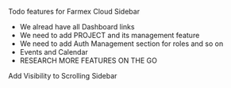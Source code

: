 Todo features for Farmex Cloud Sidebar

- We alread have all Dashboard links
- We need to add PROJECT and its management feature
- We need to add Auth Management section for roles and so on
- Events and Calendar
- RESEARCH MORE FEATURES ON THE GO

Add Visibility to Scrolling Sidebar
